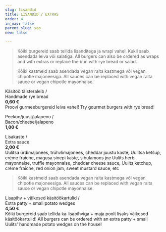 ```yaml
---
slug: lisandid
title: LISANDID / EXTRAS
order: 4
in_nav: false
parent_slug: soo
new: false

---
```

<div class="ellipsis"></div>

> Kõiki burgereid saab tellida lisanditega ja wrapi vahel. Kukli saab asendada leiva või salatiga.  All burgers can also be ordered as wraps and with extras or replace the bun with rye bread or salad.
>
> > </span>
> >
> > </span>
>
> Kõiki kastmeid saab asendada vegan raita kastmega või vegan chipotle majoneesiga. All sauces can be replaced with vegan raita sauce or vegan chipotle mayonnaise.
>
> <span class="vege"></span><span class="vegan"></span>

Käsitöö täisteraleib /  
Handmade rye bread  
**0,60 €**  
<span class="koostis">Proovi gurmeeburgereid leiva vahel! Try gourmet burgers with rye bread!</span>

Peekon/juust/jalapeno /  
Bacon/cheese/jalapeno  
**1,00 €**

Lisakaste /  
Extra sauce  
**2,00 €**  
<span class="koostis">Uulitsa ürdimajonees, trühvlimajonees, cheddar juustu kaste, Uulitsa ketšup, crème fraîche, magusa sinepi kaste, sibulamoos jne Uulits herb mayonnaise, truffle mayonnaise, cheddar cheese sauce, Uulits ketchup, crème fraîche, red onion jam, sweet mustard sauce, etc</span>

> </span>

> Kõiki kastmeid saab asendada vegan raita kastmega või vegan chipotle majoneesiga. All sauces can be replaced with vegan raita sauce or vegan chipotle mayonnaise.
>
> <span class="vege"></span><span class="vegan"></span>

<span class="special"></span>
Lisapihv + väikesed käsitöökartulid /  
Extra patty + small potato wedges  
**4,50 €**  
<span class="koostis">Kõiki burgereid saab tellida ka lisapihviga + maja poolt lisaks väikesed käsitöökartulid! All burgers can be ordered with an extra patty + small Uulits' handmade potato wedges on the house!</span>